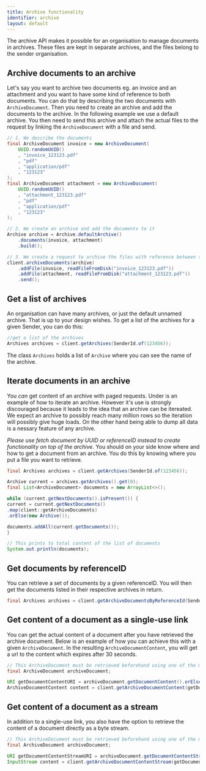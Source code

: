 ```yaml
---
title: Archive functionality
identifier: archive
layout: default
---
```


The archive API makes it possible for an organisation to manage documents in archives. These files are kept in separate 
archives, and the files belong to the sender organisation.


## Archive documents to an archive

Let's say you want to archive two documents eg. an invoice and an attachment and
you want to have some kind of reference to both documents. You can do that 
by describing the two documents with `ArchiveDocument`. Then you need to create an archive 
and add the documents to the archive. In the following example we use a default archive.
You then need to send this archive and attach the actual files to the request by linking
the `ArchiveDocument` with a file and send. 

```java
// 1. We describe the documents
final ArchiveDocument invoice = new ArchiveDocument(
    UUID.randomUUID()
    , "invoice_123123.pdf"
    , "pdf"
    , "application/pdf"
    , "123123"
);
final ArchiveDocument attachment = new ArchiveDocument(
    UUID.randomUUID()
    , "attachment_123123.pdf"
    , "pdf"
    , "application/pdf"
    , "123123"
);

// 2. We create an archive and add the documents to it
Archive archive = Archive.defaultArchive()
    .documents(invoice, attachment)
    .build();

// 3. We create a request to archive the files with reference between the ArchiveDocument and the actual file
client.archiveDocuments(archive)
    .addFile(invoice, readFileFromDisk("invoice_123123.pdf"))
    .addFile(attachment, readFileFromDisk("attachment_123123.pdf"))
    .send();
```

## Get a list of archives

An organisation can have many archives, or just the default unnamed archive. That is up to 
your design wishes. To get a list of the archives for a given Sender, you can do this:

```java
//get a list of the archives
Archives archives = client.getArchives(SenderId.of(123456));
```

The class `Archives` holds a list of `Archive` where you can see the name of the archive.

## Iterate documents in an archive

You _can_ get content of an archive with paged requests. Under is an example of how to iterate
an archive. However it's use is strongly discouraged because it leads to the idea that 
an archive can be itereated. We expect an archive to possibly reach many million rows so the iteration 
will possibly give huge loads. On the other hand being able to dump all data is a nessary feature of any archive.

_Please use fetch document by UUID or referenceID instead to create functionality on top of the archive._
You should on your side know where and how to get a document from an archive. You do this by knowing where 
you put a file you want to retrieve.

```java
final Archives archives = client.getArchives(SenderId.of(123456));

Archive current = archives.getArchives().get(0);
final List<ArchiveDocument> documents = new ArrayList<>();

while (current.getNextDocuments().isPresent()) {
current = current.getNextDocuments()
.map(client::getArchiveDocuments)
.orElse(new Archive());

documents.addAll(current.getDocuments());
}

// This prints to total content of the list of documents
System.out.println(documents);
```

## Get documents by referenceID

You can retrieve a set of documents by a given referenceID. You will then get the documents listed in their respective
archives in return.

```java
final Archives archives = client.getArchiveDocumentsByReferenceId(SenderId.of(123456), "REFERENCE_ID");
```

## Get content of a document as a single-use link

You can get the actual content of a document after you have retrieved the archive document. Below is an example of how
you can achieve this with a given `ArchiveDocument`. In the resulting `ArchiveDocumentContent`, you will get a url to
the content which expires after 30 seconds. 

```java
// This ArchiveDocument must be retrieved beforehand using one of the methods described above
final ArchiveDocument archiveDocument;

URI getDocumentContentURI = archiveDocument.getDocumentContent().orElseThrow();
ArchiveDocumentContent content = client.getArchiveDocumentContent(getDocumentContentURI);
```

## Get content of a document as a stream

In addition to a single-use link, you also have the option to retrieve the content of a document directly as a
byte stream. 

```java
// This ArchiveDocument must be retrieved beforehand using one of the methods described above
final ArchiveDocument archiveDocument;

URI getDocumentContentStreamURI = archiveDocument.getDocumentContentStream().orElseThrow();
InputStream content = client.getArchiveDocumentContentStream(getDocumentContentStreamURI);
```

